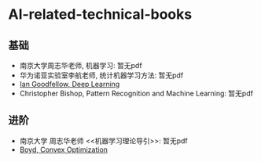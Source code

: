 # AI-related-technical-books

## 基础

* 南京大学周志华老师, 机器学习: 暂无pdf
* 华为诺亚实验室李航老师, 统计机器学习方法: 暂无pdf
* [Ian Goodfellow, Deep Learning](http://www.deeplearningbook.org)
* Christopher Bishop, Pattern Recognition and Machine Learning: 暂无pdf

## 进阶

* 南京大学 周志华老师 <<机器学习理论导引>>: 暂无pdf
* [Boyd, Convex Optimization]()



